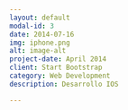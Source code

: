 ```yaml
---
layout: default
modal-id: 3
date: 2014-07-16
img: iphone.png
alt: image-alt
project-date: April 2014
client: Start Bootstrap
category: Web Development
description: Desarrollo IOS

---
```

